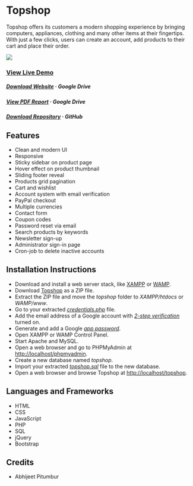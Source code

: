# Topshop

Topshop offers its customers a modern shopping experience by bringing computers, appliances, clothing and many other items at their fingertips. With just a few clicks, users can create an account, add products to their cart and place their order.

![](https://github.com/Abhijeet-Pitumbur/topshop/blob/main/project/demo.gif)

### [View Live Demo](https://abhjt.000webhostapp.com)

##### [Download Website](https://drive.google.com/u/1/uc?id=14r9bYTOU85FuoAc91_vsfT8mlhyXTT5O&export=download&confirm=t) · Google Drive
##### [View PDF Report](https://drive.google.com/file/d/1pSBVrtWPZ9ggh0325FxFNBDCdk_yNJz0/view) · Google Drive
##### [Download Repository](https://github.com/Abhijeet-Pitumbur/topshop/archive/refs/heads/main.zip) · GitHub

## Features
- Clean and modern UI
- Responsive
- Sticky sidebar on product page
- Hover effect on product thumbnail
- Sliding footer reveal
- Products grid pagination
- Cart and wishlist
- Account system with email verification
- PayPal checkout
- Multiple currencies
- Contact form
- Coupon codes
- Password reset via email
- Search products by keywords
- Newsletter sign-up
- Administrator sign-in page
- Cron-job to delete inactive accounts

## Installation Instructions
- Download and install a web server stack, like [XAMPP](https://www.apachefriends.org/) or [WAMP](https://www.wampserver.com/).
- Download [Topshop](https://drive.google.com/u/1/uc?id=14r9bYTOU85FuoAc91_vsfT8mlhyXTT5O&export=download&confirm=t) as a ZIP file.
- Extract the ZIP file and move the *topshop* folder to *XAMPP/htdocs* or *WAMP/www*.
- Go to your extracted *[credentials.php](project/credentials.php)* file.
- Add the email address of a Google account with *[2-step verification](https://support.google.com/accounts/answer/185839)* turned on.
- Generate and add a Google *[app password](https://support.google.com/accounts/answer/185833)*.
- Open XAMPP or WAMP Control Panel.
- Start Apache and MySQL.
- Open a web browser and go to PHPMyAdmin at [http://localhost/phpmyadmin](http://localhost/phpmyadmin).
- Create a new database named *topshop*.
- Import your extracted *[topshop.sql](project/topshop.sql)* file to the new database.
- Open a web browser and browse Topshop at [http://localhost/topshop](http://localhost/topshop).

## Languages and Frameworks
- HTML
- CSS
- JavaScript
- PHP
- SQL
- jQuery
- Bootstrap

## Credits
- Abhijeet Pitumbur
